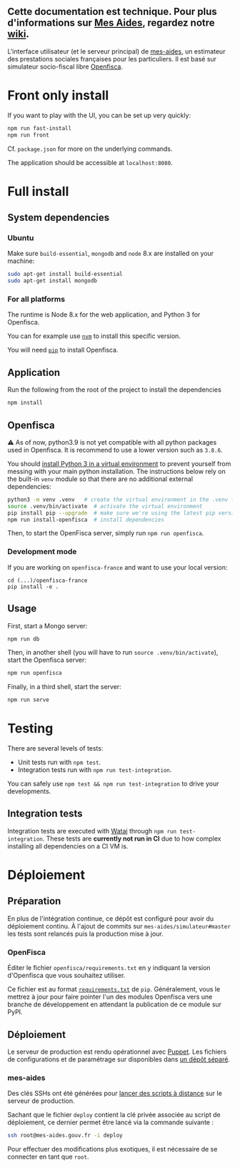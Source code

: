 ## Cette documentation est technique. Pour plus d'informations sur [Mes Aides](https://mes-aides.gouv.fr), regardez notre [wiki](https://github.com/sgmap/mes-aides-ui/wiki).

L'interface utilisateur (et le serveur principal) de [mes-aides](https://mes-aides.gouv.fr), un estimateur des prestations sociales françaises pour les particuliers. Il est basé sur simulateur socio-fiscal libre [Openfisca](https://www.openfisca.fr/).


# Front only install

If you want to play with the UI, you can be set up very quickly:

```bash
npm run fast-install
npm run front
```

Cf. `package.json` for more on the underlying commands.

The application should be accessible at `localhost:8080`.

# Full install

System dependencies
-------------------

### Ubuntu

Make sure `build-essential`, `mongodb` and `node` 8.x are installed on your machine:

```sh
sudo apt-get install build-essential
sudo apt-get install mongodb
```

### For all platforms

The runtime is Node 8.x for the web application, and Python 3 for Openfisca.

You can for example use [`nvm`](https://github.com/creationix/nvm) to install this specific version.

You will need [`pip`](https://pip.pypa.io/) to install Openfisca.


Application
-----------
Run the following from the root of the project to install the dependencies
```sh
npm install
```

Openfisca
---------
:warning: As of now, python3.9 is not yet compatible with all python packages used in Openfisca. It is recommend to use a lower version such as `3.8.6`.

You should [install Python 3 in a virtual environment](https://virtualenv.pypa.io/en/stable/) to prevent yourself from messing with your main python installation. The instructions below rely on the built-in `venv` module so that there are no additional external dependencies:

```bash
python3 -m venv .venv   # create the virtual environment in the .venv folder
source .venv/bin/activate  # activate the virtual environment
pip install pip --upgrade  # make sure we're using the latest pip version
npm run install-openfisca  # install dependencies
```

Then, to start the OpenFisca server, simply run `npm run openfisca`.

### Development mode

If you are working on `openfisca-france` and want to use your local version:
```
cd (...)/openfisca-france
pip install -e .
```

Usage
-----

First, start a Mongo server:

```sh
npm run db
```

Then, in another shell (you will have to run `source .venv/bin/activate`), start the Openfisca server:
```sh
npm run openfisca
```

Finally, in a third shell, start the server:

```sh
npm run serve
```


Testing
=======

There are several levels of tests:

* Unit tests run with `npm test`.
* Integration tests run with `npm run test-integration`.

You can safely use `npm test && npm run test-integration` to drive your developments.

Integration tests
-----------------

Integration tests are executed with [Watai](https://github.com/MattiSG/Watai) through `npm run test-integration`. These tests are **currently not run in CI** due to how complex installing all dependencies on a CI VM is.

Déploiement
===========

Préparation
-----------

En plus de l'intégration continue, ce dépôt est configuré pour avoir du déploiement continu. À l'ajout de commits sur `mes-aides/simulateur#master` les tests sont relancés puis la production mise à jour.

### OpenFisca

Éditer le fichier `openfisca/requirements.txt` en y indiquant la version d'Openfisca que vous souhaitez utiliser.

Ce fichier est au format [`requirements.txt`](https://pip.pypa.io/en/stable/reference/pip_install/#example-requirements-file) de `pip`. Généralement, vous le mettrez à jour pour faire pointer l'un des modules Openfisca vers une branche de développement en attendant la publication de ce module sur PyPI.

Déploiement
-----------

Le serveur de production est rendu opérationnel avec [Puppet](https://puppet.com/). Les fichiers de configurations et de paramétrage sur disponibles dans [un dépôt séparé](https://github.com/mes-aides/ops/).

### mes-aides

Des clés SSHs ont été générées pour [lancer des scripts à distance](http://man.openbsd.org/sshd#command=%22command%22) sur le serveur de production.

Sachant que le fichier `deploy` contient la clé privée associée au script de déploiement, ce dernier permet être lancé via la commande suivante :
```sh
ssh root@mes-aides.gouv.fr -i deploy
```

Pour effectuer des modifications plus exotiques, il est nécessaire de se connecter en tant que `root`.
